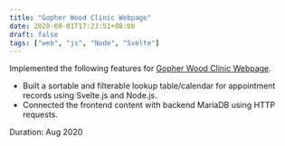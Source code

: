 ```yaml
---
title: "Gopher Wood Clinic Webpage"
date: 2020-08-01T17:23:51+08:00
draft: false
tags: ["web", "js", "Node", "Svelte"]
---
```


Implemented the following features for [Gopher Wood Clinic Webpage](http://www.gopherwoodclinic.org/).
- Built a sortable and filterable lookup table/calendar for appointment records using Svelte.js and Node.js.  
- Connected the frontend content with backend MariaDB using HTTP requests.

Duration: Aug 2020  



